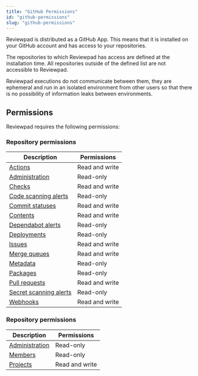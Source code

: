 ```yaml
---
title: "GitHub Permissions"
id: "github-permissions"
slug: "github-permissions"
---
```


Reviewpad is distributed as a GitHub App. This means that it is installed on your GitHub account and has access to your repositories.

The repositories to which Reviewpad has access are defined at the installation time. All repositories outside of the defined list are not accessible to Reviewpad.

Reviewpad executions do not communicate between them, they are ephemeral and run in an isolated environment from other users so that there is no possibility of information leaks between environments.

## Permissions

Reviewpad requires the following permissions:

### Repository permissions

| Description                                                                                                    | Permissions    |
| -------------------------------------------------------------------------------------------------------------- | -------------- |
| [Actions](https://docs.github.com/en/rest/overview/permissions-required-for-github-apps#actions)               | Read and write |
| [Administration](https://docs.github.com/en/rest/overview/permissions-required-for-github-apps#administration) | Read-only      |
| [Checks](https://docs.github.com/en/rest/overview/permissions-required-for-github-apps#checks)                 | Read and write |
| [Code scanning alerts](https://docs.github.com/v3/apps/permissions)                                            | Read-only      |
| [Commit statuses](https://docs.github.com/v3/apps/permissions#commit-statuses)                                 | Read and write |
| [Contents](https://docs.github.com/en/rest/overview/permissions-required-for-github-apps#contents)             | Read and write |
| [Dependabot alerts](https://docs.github.com/v3/apps/permissions#dependabot-alerts)                             | Read-only      |
| [Deployments](https://docs.github.com/v3/apps/permissions#deployments)                                         | Read-only      |
| [Issues](https://docs.github.com/v3/apps/permissions#issues)                                                   | Read and write |
| [Merge queues](https://docs.github.com/v3/apps/permissions)                                                    | Read and write |
| [Metadata](https://docs.github.com/v3/apps/permissions#metadata)                                               | Read-only      |
| [Packages](https://docs.github.com/v3/apps/permissions)                                                        | Read-only      |
| [Pull requests](https://docs.github.com/v3/apps/permissions#pull-requests)                                     | Read and write |
| [Secret scanning alerts](https://docs.github.com/v3/apps/permissions#secret-scanning-alerts)                   | Read-only      |
| [Webhooks](https://docs.github.com/en/rest/overview/permissions-required-for-github-apps#repository-webhooks)  | Read and write |

### Repository permissions

| Description                                                                                                                 | Permissions    |
| --------------------------------------------------------------------------------------------------------------------------- | -------------- |
| [Administration](https://docs.github.com/en/rest/overview/permissions-required-for-github-apps#organization-administration) | Read-only      |
| [Members](https://docs.github.com/v3/apps/permissions#members)                                                              | Read-only      |
| [Projects](https://docs.github.com/v3/apps/permissions#organization-projects)                                               | Read and write |
